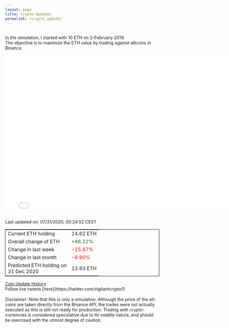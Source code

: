 ```yaml
---
layout: page
title: Crypto Updates
permalink: /crypto_update/
---
```

<!-- Global site tag (gtag.js) - Google Analytics -->
<script async src="https://www.googletagmanager.com/gtag/js?id=UA-103831149-5"></script>
<script>
  window.dataLayer = window.dataLayer || [];
  function gtag(){dataLayer.push(arguments);}
  gtag('js', new Date());

  gtag('config', 'UA-103831149-5');
</script>
<br>In the simulation, I started with 10 ETH on 2-February-2019.<br>The objective is to maximize the ETH value by trading against altcoins 
in Binance.

<iframe width="775" height="525" frameborder="0" scrolling="no" src="//plotly.com/~vikramaditya91/109.embed"></iframe>

Last updated on: 07/31/2020, 00:24:52 CEST 
<table style="border:1px solid black;margin-left:auto;margin-right:auto;">
	<tbody>
	<tr>
		<td>Current ETH holding</td>
		<td>     14.62 ETH</td>
	</tr>
	<tr>
		<td>Overall change of ETH</td>
		<td><font color="green">+46.22%</font></td>
	</tr>
	<tr>
		<td>Change in last week</td>
		<td><font color="red">-15.87%</font></td>
	</tr>
	<tr>
		<td>Change in last month</td>
		<td><font color="red">-9.90%</font></td>
	</tr>
    <tr>
		<td>Predicted ETH holding on<br>31 Dec 2020</td>
		<td>     13.93 ETH</td>
	</tr>
	</tbody>
</table>
<a href="{{ site.baseurl }}/crypto_history">Coin Update History</a>
<br>
Follow live tweets [here](https://twitter.com/vigilantcrypto1)
<br>
<br>
Disclaimer:
Note that this is only a simulation. Although the price of the alt-coins are taken directly from the Binance API, the trades were not actually executed as this is still not ready for production.
Trading with crypto-currencies is considered speculative due to its volatile nature, and should be exercised with the utmost degree of caution.